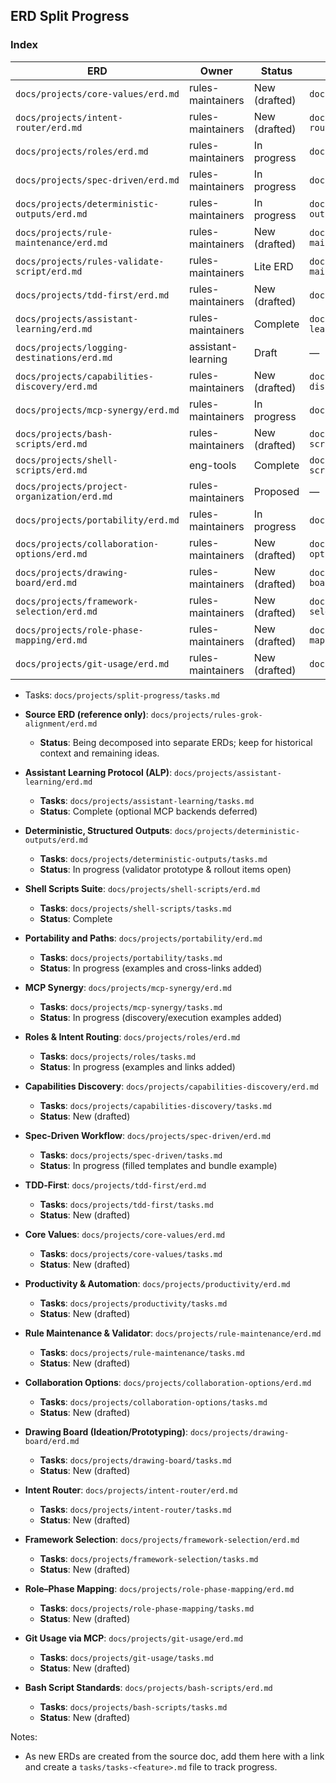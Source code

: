 ---
---

## ERD Split Progress

### Index

| ERD                                      | Owner              | Status        | Tasks                                                                       | Dependencies             |
| ---------------------------------------- | ------------------ | ------------- | --------------------------------------------------------------------------- | ------------------------ |
| `docs/projects/core-values/erd.md`            | rules-maintainers  | New (drafted) | `docs/projects/core-values/tasks.md`                       | —                        |
| `docs/projects/intent-router/erd.md`          | rules-maintainers  | New (drafted) | `docs/projects/intent-router/tasks.md`                   | core-values              |
| `docs/projects/roles/erd.md`                  | rules-maintainers  | In progress   | `docs/projects/roles/tasks.md`                                   | core-values              |
| `docs/projects/spec-driven/erd.md`            | rules-maintainers  | In progress   | `docs/projects/spec-driven/tasks.md`                       | intent-router, tdd-first |
| `docs/projects/deterministic-outputs/erd.md`  | rules-maintainers  | In progress   | `docs/projects/deterministic-outputs/tasks.md`   | spec-driven              |
| `docs/projects/rule-maintenance/erd.md`       | rules-maintainers  | New (drafted) | `docs/projects/rule-maintenance/tasks.md`             | deterministic-outputs    |
| `docs/projects/rules-validate-script/erd.md`  | rules-maintainers  | Lite ERD      | `docs/projects/rule-maintenance/tasks.md`             | rule-maintenance         |
| `docs/projects/tdd-first/erd.md`              | rules-maintainers  | New (drafted) | `docs/projects/tdd-first/tasks.md`                           | core-values              |
| `docs/projects/assistant-learning/erd.md`     | rules-maintainers  | Complete      | `docs/projects/assistant-learning/tasks.md`         | core-values              |
| `docs/projects/logging-destinations/erd.md`   | assistant-learning | Draft         | —                                                                           | assistant-learning       |
| `docs/projects/capabilities-discovery/erd.md` | rules-maintainers  | New (drafted) | `docs/projects/capabilities-discovery/tasks.md` | core-values              |
| `docs/projects/mcp-synergy/erd.md`            | rules-maintainers  | In progress   | `docs/projects/mcp-synergy/tasks.md`                       | capabilities-discovery   |
| `docs/projects/bash-scripts/erd.md`           | rules-maintainers  | New (drafted) | `docs/projects/bash-scripts/tasks.md`                     | core-values              |
| `docs/projects/shell-scripts/erd.md`          | eng-tools          | Complete      | `docs/projects/shell-scripts/tasks.md`                   | bash-scripts             |
| `docs/projects/project-organization/erd.md`   | rules-maintainers  | Proposed      | —                                                                           | core-values              |
| `docs/projects/portability/erd.md`            | rules-maintainers  | In progress   | `docs/projects/portability/tasks.md`                       | project-organization     |
| `docs/projects/collaboration-options/erd.md`  | rules-maintainers  | New (drafted) | `docs/projects/collaboration-options/tasks.md`   | core-values              |
| `docs/projects/drawing-board/erd.md`          | rules-maintainers  | New (drafted) | `docs/projects/drawing-board/tasks.md`                   | core-values              |
| `docs/projects/framework-selection/erd.md`    | rules-maintainers  | New (drafted) | `docs/projects/framework-selection/tasks.md`       | —                        |
| `docs/projects/role-phase-mapping/erd.md`     | rules-maintainers  | New (drafted) | `docs/projects/role-phase-mapping/tasks.md`         | roles                    |
| `docs/projects/git-usage/erd.md`              | rules-maintainers  | New (drafted) | `docs/projects/git-usage/tasks.md`                           | core-values              |

- Tasks: `docs/projects/split-progress/tasks.md`

- **Source ERD (reference only)**: `docs/projects/rules-grok-alignment/erd.md`

  - **Status**: Being decomposed into separate ERDs; keep for historical context and remaining ideas.

- **Assistant Learning Protocol (ALP)**: `docs/projects/assistant-learning/erd.md`

  - **Tasks**: `docs/projects/assistant-learning/tasks.md`
  - **Status**: Complete (optional MCP backends deferred)

- **Deterministic, Structured Outputs**: `docs/projects/deterministic-outputs/erd.md`

  - **Tasks**: `docs/projects/deterministic-outputs/tasks.md`
  - **Status**: In progress (validator prototype & rollout items open)

- **Shell Scripts Suite**: `docs/projects/shell-scripts/erd.md`

  - **Tasks**: `docs/projects/shell-scripts/tasks.md`
  - **Status**: Complete

- **Portability and Paths**: `docs/projects/portability/erd.md`

  - **Tasks**: `docs/projects/portability/tasks.md`
  - **Status**: In progress (examples and cross-links added)

- **MCP Synergy**: `docs/projects/mcp-synergy/erd.md`

  - **Tasks**: `docs/projects/mcp-synergy/tasks.md`
  - **Status**: In progress (discovery/execution examples added)

- **Roles & Intent Routing**: `docs/projects/roles/erd.md`

  - **Tasks**: `docs/projects/roles/tasks.md`
  - **Status**: In progress (examples and links added)

- **Capabilities Discovery**: `docs/projects/capabilities-discovery/erd.md`

  - **Tasks**: `docs/projects/capabilities-discovery/tasks.md`
  - **Status**: New (drafted)

- **Spec‑Driven Workflow**: `docs/projects/spec-driven/erd.md`

  - **Tasks**: `docs/projects/spec-driven/tasks.md`
  - **Status**: In progress (filled templates and bundle example)

- **TDD‑First**: `docs/projects/tdd-first/erd.md`

  - **Tasks**: `docs/projects/tdd-first/tasks.md`
  - **Status**: New (drafted)

- **Core Values**: `docs/projects/core-values/erd.md`

  - **Tasks**: `docs/projects/core-values/tasks.md`
  - **Status**: New (drafted)

- **Productivity & Automation**: `docs/projects/productivity/erd.md`

  - **Tasks**: `docs/projects/productivity/tasks.md`
  - **Status**: New (drafted)

- **Rule Maintenance & Validator**: `docs/projects/rule-maintenance/erd.md`

  - **Tasks**: `docs/projects/rule-maintenance/tasks.md`
  - **Status**: New (drafted)

- **Collaboration Options**: `docs/projects/collaboration-options/erd.md`

  - **Tasks**: `docs/projects/collaboration-options/tasks.md`
  - **Status**: New (drafted)

- **Drawing Board (Ideation/Prototyping)**: `docs/projects/drawing-board/erd.md`

  - **Tasks**: `docs/projects/drawing-board/tasks.md`
  - **Status**: New (drafted)

- **Intent Router**: `docs/projects/intent-router/erd.md`

  - **Tasks**: `docs/projects/intent-router/tasks.md`
  - **Status**: New (drafted)

- **Framework Selection**: `docs/projects/framework-selection/erd.md`

  - **Tasks**: `docs/projects/framework-selection/tasks.md`
  - **Status**: New (drafted)

- **Role–Phase Mapping**: `docs/projects/role-phase-mapping/erd.md`

  - **Tasks**: `docs/projects/role-phase-mapping/tasks.md`
  - **Status**: New (drafted)

- **Git Usage via MCP**: `docs/projects/git-usage/erd.md`

  - **Tasks**: `docs/projects/git-usage/tasks.md`
  - **Status**: New (drafted)

- **Bash Script Standards**: `docs/projects/bash-scripts/erd.md`

  - **Tasks**: `docs/projects/bash-scripts/tasks.md`
  - **Status**: New (drafted)

Notes:

- As new ERDs are created from the source doc, add them here with a link and create a `tasks/tasks-<feature>.md` file to track progress.
